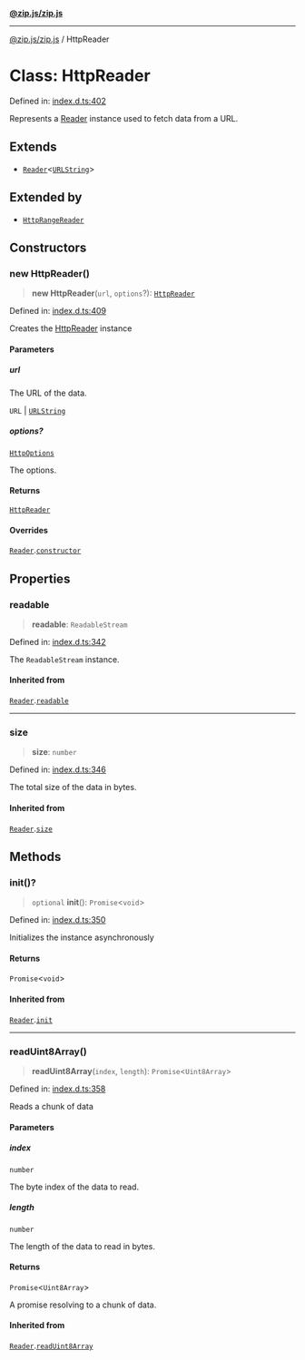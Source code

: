 [**@zip.js/zip.js**](../README.md)

***

[@zip.js/zip.js](../globals.md) / HttpReader

# Class: HttpReader

Defined in: [index.d.ts:402](https://github.com/gildas-lormeau/zip.js/blob/d0e6c1395e38b4516517dbdf3097589fab5ed02c/index.d.ts#L402)

Represents a [Reader](Reader.md) instance used to fetch data from a URL.

## Extends

- [`Reader`](Reader.md)\<[`URLString`](../interfaces/URLString.md)\>

## Extended by

- [`HttpRangeReader`](HttpRangeReader.md)

## Constructors

### new HttpReader()

> **new HttpReader**(`url`, `options`?): [`HttpReader`](HttpReader.md)

Defined in: [index.d.ts:409](https://github.com/gildas-lormeau/zip.js/blob/d0e6c1395e38b4516517dbdf3097589fab5ed02c/index.d.ts#L409)

Creates the [HttpReader](HttpReader.md) instance

#### Parameters

##### url

The URL of the data.

`URL` | [`URLString`](../interfaces/URLString.md)

##### options?

[`HttpOptions`](../interfaces/HttpOptions.md)

The options.

#### Returns

[`HttpReader`](HttpReader.md)

#### Overrides

[`Reader`](Reader.md).[`constructor`](Reader.md#constructors)

## Properties

### readable

> **readable**: `ReadableStream`

Defined in: [index.d.ts:342](https://github.com/gildas-lormeau/zip.js/blob/d0e6c1395e38b4516517dbdf3097589fab5ed02c/index.d.ts#L342)

The `ReadableStream` instance.

#### Inherited from

[`Reader`](Reader.md).[`readable`](Reader.md#readable)

***

### size

> **size**: `number`

Defined in: [index.d.ts:346](https://github.com/gildas-lormeau/zip.js/blob/d0e6c1395e38b4516517dbdf3097589fab5ed02c/index.d.ts#L346)

The total size of the data in bytes.

#### Inherited from

[`Reader`](Reader.md).[`size`](Reader.md#size)

## Methods

### init()?

> `optional` **init**(): `Promise`\<`void`\>

Defined in: [index.d.ts:350](https://github.com/gildas-lormeau/zip.js/blob/d0e6c1395e38b4516517dbdf3097589fab5ed02c/index.d.ts#L350)

Initializes the instance asynchronously

#### Returns

`Promise`\<`void`\>

#### Inherited from

[`Reader`](Reader.md).[`init`](Reader.md#init)

***

### readUint8Array()

> **readUint8Array**(`index`, `length`): `Promise`\<`Uint8Array`\>

Defined in: [index.d.ts:358](https://github.com/gildas-lormeau/zip.js/blob/d0e6c1395e38b4516517dbdf3097589fab5ed02c/index.d.ts#L358)

Reads a chunk of data

#### Parameters

##### index

`number`

The byte index of the data to read.

##### length

`number`

The length of the data to read in bytes.

#### Returns

`Promise`\<`Uint8Array`\>

A promise resolving to a chunk of data.

#### Inherited from

[`Reader`](Reader.md).[`readUint8Array`](Reader.md#readuint8array)
